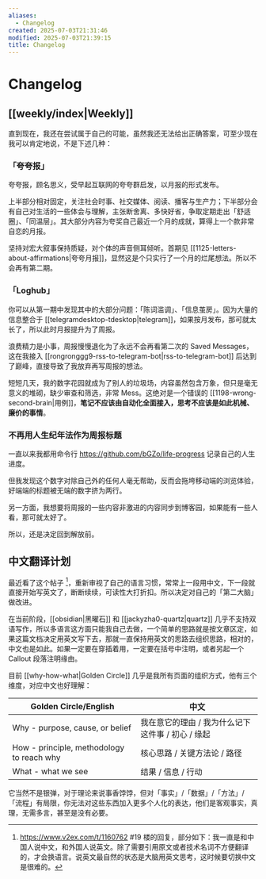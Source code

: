 ```yaml
---
aliases:
  - Changelog
created: 2025-07-03T21:31:46
modified: 2025-07-03T21:39:15
title: Changelog
---
```


# Changelog

## [[weekly/index|Weekly]]

直到现在，我还在尝试属于自己的可能，虽然我还无法给出正确答案，可至少现在我可以肯定地说，不是下述几种：

### 「夸夸报」

夸夸报，顾名思义，受早起互联网的夸夸群启发，以月报的形式发布。

上半部分相对固定，关注社会时事、社交媒体、阅读、播客与生产力；下半部分会有自己对生活的一些体会与理解，主张断舍离、多快好省，争取定期走出「舒适圈」、「同温层」。其大部分内容为夸奖自己最近一个月的成就，算得上一个款非常自恋的月报。

坚持对宏大叙事保持质疑，对个体的声音侧耳倾听。首期见 [[1125-letters-about-affirmations|夸夸月报]]，显然这是个只实行了一个月的烂尾想法。所以不会再有第二期。

### 「Loghub」

你可以从第一期中发现其中的大部分问题：「陈词滥调」、「信息茧房」。因为大量的信息整合于 [[telegramdesktop-tdesktop|telegram]]，如果按月发布，那可就太长了，所以此时月报提升为了周报。

浪费精力是小事，周报慢慢退化为了永远不会再看第二次的 Saved Messages，这在我接入 [[rongronggg9-rss-to-telegram-bot|rss-to-telegram-bot]] 后达到了巅峰，直接导致了我放弃再写周报的想法。

短短几天，我的数字花园就成为了别人的垃圾场，内容虽然包含万象，但只是毫无意义的堆砌，缺少审查和筛选，非常 Mess。这绝对是一个错误的 [[1198-wrong-second-brain|用例]]，**笔记不应该由自动化全面接入，思考不应该是如此机械、廉价的事情**。

### 不再用人生纪年法作为周报标题

一直以来我都用命令行 https://github.com/bGZo/life-progress 记录自己的人生进度。

但我发现这个数字对除自己外的任何人毫无帮助，反而会拖垮移动端的浏览体验，好端端的标题被无端的数字挤为两行。

另一方面，我想要将周报的一些内容非激进的内容同步到博客园，如果能有一些人看，那可就太好了。

所以，还是决定回到解放前。

## 中文翻译计划

最近看了这个帖子 [^v2ex-language-talk]，重新审视了自己的语言习惯，常常上一段用中文，下一段就直接开始写英文了，断断续续，可读性大打折扣。所以决定对自己的「第二大脑」做改进。

[^v2ex-language-talk]: https://www.v2ex.com/t/1160762 \#19 楼的回复，部分如下：我一直是和中国人说中文，和外国人说英文。除了需要引用原文或者技术名词不方便翻译的，才会换语言。说英文最自然的状态是大脑用英文思考，这时候要切换中文是很难的。

在当前阶段，[[obsidian|黑曜石]] 和 [[jackyzha0-quartz|quartz]] 几乎不支持双语写作，所以多语言这方面只能我自己去做，一个简单的思路就是按文章区定，如果这篇文档决定用英文写下去，那就一直保持用英文的思路去组织思路，相对的，中文也是如此。如果一定要在穿插着用，一定要在括号中注明，或者另起一个 Callout 段落注明缘由。

目前 [[why-how-what|Golden Circle]] 几乎是我所有页面的组织方式，他有三个维度，对应中文也好理解：

| Golden Circle/English                     | 中文                            |
| ----------------------------------------- | ----------------------------- |
| Why - purpose, cause, or belief           | 我在意它的理由 / 我为什么记下这件事 / 初心 / 缘起 |
| How - principle, methodology to reach why | 核心思路 / 关键方法论 / 路径             |
| What - what we see                        | 结果 / 信息 / 行动                  |

它当然不是银弹，对于理论来说事香饽饽，但对「事实」/「数据」/「方法」/「流程」有局限，你无法对这些东西加入更多个人化的表达，他们是客观事实，真理，无需多言，甚至是没有必要。
